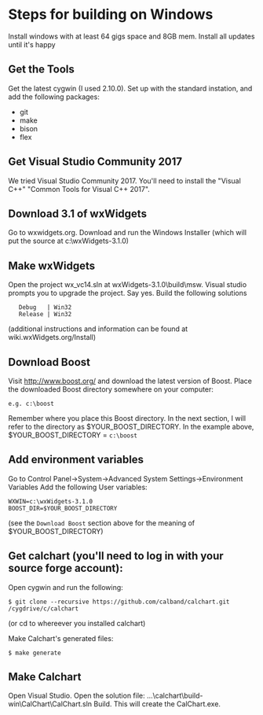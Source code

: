 # Steps for building on Windows

Install windows with at least 64 gigs space and 8GB mem.
Install all updates until it's happy

## Get the Tools

Get the latest cygwin (I used 2.10.0).  Set up with the standard instation, and add the following
packages:

* git
* make
* bison
* flex

## Get Visual Studio Community 2017
We tried Visual Studio Community 2017.
You'll need to install the "Visual C++" "Common Tools for Visual C++ 2017".

## Download 3.1 of wxWidgets
Go to wxwidgets.org.  Download and run the Windows Installer (which will put the source at c:\wxWidgets-3.1.0)

## Make wxWidgets
Open the project wx_vc14.sln at wxWidgets-3.1.0\build\msw.
Visual studio prompts you to upgrade the project.  Say yes.
Build the following solutions

       Debug   | Win32
       Release | Win32

(additional instructions and information can be found at wiki.wxWidgets.org/Install)

## Download Boost
Visit http://www.boost.org/ and download the latest version of Boost. 
Place the downloaded Boost directory somewhere on your computer:

	e.g. c:\boost

Remember where you place this Boost directory. In the next section, I will refer to the directory as $YOUR_BOOST_DIRECTORY. In the example above, $YOUR_BOOST_DIRECTORY = `c:\boost`

## Add environment variables
Go to Control Panel->System->Advanced System Settings->Environment Variables
Add the following User variables:

	WXWIN=c:\wxWidgets-3.1.0
	BOOST_DIR=$YOUR_BOOST_DIRECTORY

(see the `Download Boost` section above for the meaning of $YOUR_BOOST_DIRECTORY)

## Get calchart (you'll need to log in with your source forge account):
Open cygwin and run the following:

	$ git clone --recursive https://github.com/calband/calchart.git /cygdrive/c/calchart

(or cd to whereever you installed calchart)

Make Calchart's generated files:

	$ make generate

## Make Calchart
Open Visual Studio.
Open the solution file:
...\calchart\build-win\CalChart\CalChart.sln
Build.  This will create the CalChart.exe.


